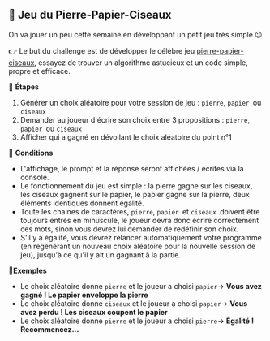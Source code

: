 ## 🔶 Jeu du Pierre-Papier-Ciseaux
On va jouer un peu cette semaine en développant un petit jeu très simple 😉

👉 Le but du challenge est de développer le célèbre jeu [pierre-papier-ciseaux](https://fr.wikipedia.org/wiki/Pierre-papier-ciseaux), essayez de trouver un algorithme astucieux et un code simple, propre et efficace.

🔹 **Étapes**
1. Générer un choix aléatoire pour votre session de jeu : `pierre`, `papier `ou `ciseaux`
2. Demander au joueur d'écrire son choix entre 3 propositions : `pierre`, `papier `ou `ciseaux`
3. Afficher qui a gagné en dévoilant le choix aléatoire du point n°1

🔹 **Conditions**
- L'affichage, le prompt et la réponse seront affichées / écrites via la console.
- Le fonctionnement du jeu est simple : la pierre gagne sur les ciseaux, les ciseaux gagnent sur le papier, le papier gagne sur la pierre, deux éléments identiques donnent égalité.
- Toute les chaines de caractères, `pierre`, `papier `et `ciseaux `doivent être toujours entrés en minuscule, le joueur devra donc écrire correctement ces mots, sinon vous devrez lui demander de redéfinir son choix.
- S'il y a égalité, vous devrez relancer automatiquement votre programme (en regénérant un nouveau choix aléatoire pour la nouvelle session de jeu), jusqu'à ce qu'il y ait un gagnant à la partie.

🔹**Exemples**
- Le choix aléatoire donne `pierre` et le joueur a choisi `papier`-> **Vous avez gagné ! Le papier enveloppe la pierre**
- Le choix aléatoire donne `ciseaux` et le joueur a choisi `papier`-> **Vous avez perdu ! Les ciseaux coupent le papier**
- Le choix aléatoire donne `pierre` et le joueur a choisi `pierre`-> **Égalité ! Recommencez...**